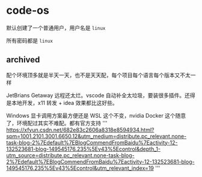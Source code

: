 # code-os

默认创建了一个普通用户，用户名是 `linux`

所有密码都是 `linux`

## archived
配个环境顶多就是半天一天，也不是天天配，每个项目每个语言每个版本又不太一样

JetBrians Getaway 远程还太烂。vscode 自动补全太垃圾，要装很多插件。还得是本地开发，x11 转发 + idea 效果都比这好些。

Windows 显卡调用方案最方便还是 WSL 这个不变，nvidia Docker 这个随意了，环境配过其实不难配。都有官方支持
'''
https://xfyun.csdn.net/682e83c2606a8318e8594934.html?spm=1001.2101.3001.6650.12&utm_medium=distribute.pc_relevant.none-task-blog-2%7Edefault%7EBlogCommendFromBaidu%7Eactivity-12-132523681-blog-149545176.235%5Ev43%5Econtrol&depth_1-utm_source=distribute.pc_relevant.none-task-blog-2%7Edefault%7EBlogCommendFromBaidu%7Eactivity-12-132523681-blog-149545176.235%5Ev43%5Econtrol&utm_relevant_index=19
'''
